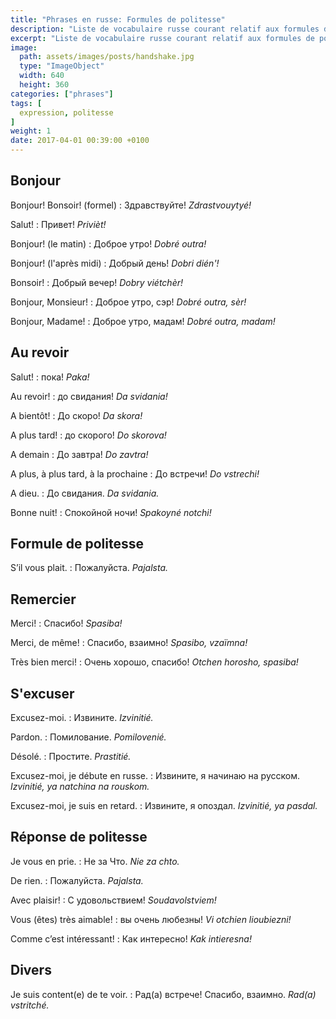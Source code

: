 ```yaml
---
title: "Phrases en russe: Formules de politesse"
description: "Liste de vocabulaire russe courant relatif aux formules de politesse."
excerpt: "Liste de vocabulaire russe courant relatif aux formules de politesse."
image:
  path: assets/images/posts/handshake.jpg
  type: "ImageObject"
  width: 640
  height: 360
categories: ["phrases"]
tags: [
  expression, politesse
]
weight: 1
date: 2017-04-01 00:39:00 +0100
---
```


## Bonjour

Bonjour! Bonsoir! (formel)
: Здравствуйте!
*Zdrastvouytyé!*

Salut!
: Привет!
*Privièt!*

Bonjour! (le matin)
: Доброе утро!
*Dobré outra!*

Bonjour! (l'après midi)
: Добрый день!
*Dobri dién'!*

Bonsoir!
: Добрый вечер!
*Dobry viétchèr!*

Bonjour, Monsieur!
: Доброе утро, сэр!
*Dobré outra, sèr!*

Bonjour, Madame!
: Доброе утро, мадам!
*Dobré outra, madam!*


## Au revoir

Salut!
: пока!
*Paka!*

Au revoir!
: до свидания!
*Da svidania!*

A bientôt!
: До скоро!
*Da skora!*

A plus tard!
: до скорого!
*Do skorova!*

A demain
: До завтра!
*Do zavtra!*

A plus, à plus tard, à la prochaine
: До встречи!
*Do vstrechi!*

A dieu.
: До свидания.
*Da svidania.*

Bonne nuit!
: Спокойной ночи!
*Spakoyné notchi!*


## Formule de politesse

S’il vous plait.
: Пожалуйста.
*Pajalsta.*


## Remercier

Merci!
: Спасибо!
*Spasiba!*

Merci, de même!
: Спасибо, взаимно!
*Spasibo, vzaïmna!*

Très bien merci!
: Очень хорошо, спасибо!
*Otchen horosho, spasiba!*


## S'excuser

Excusez-moi.
: Извините.
*Izvinitié.*

Pardon.
: Помилование.
*Pomilovenié.*

Désolé.
: Простите.
*Prastitié.*

Excusez-moi, je débute en russe.
: Извините, я начинаю на русском.
*Izvinitié, ya natchina na rouskom.*

Excusez-moi, je suis en retard.
: Извините, я опоздал.
*Izvinitié, ya pasdal.*


## Réponse de politesse

Je vous en prie.
: Не за Что.
*Nie za chto.*

De rien.
: Пожалуйста.
*Pajalsta.*

Avec plaisir!
: C удовольствием!
*Soudavolstviem!*

Vous (êtes) très aimable!
: вы очень любезны!
*Vi otchien lioubiezni!*

Comme c’est intéressant!
: Как интересно!
*Kak intieresna!*


## Divers

Je suis content(e) de te voir.
: Рад(а) встрече! Спасибо, взаимно.
*Rad(a) vstritché.*
